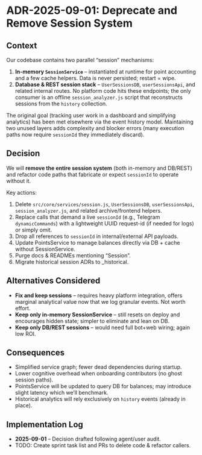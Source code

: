 # ADR-2025-09-01: Deprecate and Remove Session System

## Context
Our codebase contains two parallel “session” mechanisms:

1. **In-memory `SessionService`** – instantiated at runtime for point accounting and a few cache helpers. Data is never persisted; restart = wipe.
2. **Database & REST session stack** – `UserSessionsDB`, `userSessionsApi`, and related internal routes. No platform code hits these endpoints; the only consumer is an offline `session_analyzer.js` script that reconstructs sessions from the `history` collection.

The original goal (tracking user work in a dashboard and simplifying analytics) has been met elsewhere via the event history model. Maintaining two unused layers adds complexity and blocker errors (many execution paths now require `sessionId` they immediately discard).

## Decision
We will **remove the entire session system** (both in-memory and DB/REST) and refactor code paths that fabricate or expect `sessionId` to operate without it.

Key actions:
1. Delete `src/core/services/session.js`, `UserSessionsDB`, `userSessionsApi`, `session_analyzer.js`, and related archive/frontend helpers.
2. Replace calls that demand a live `sessionId` (e.g., Telegram `dynamicCommands`) with a lightweight UUID request-id (if needed for logs) or simply omit.
3. Drop all references to `sessionId` in internal/external API payloads.
4. Update PointsService to manage balances directly via DB + cache without SessionService.
5. Purge docs & READMEs mentioning “Session”.
6. Migrate historical session ADRs to _historical.

## Alternatives Considered
* **Fix and keep sessions** – requires heavy platform integration, offers marginal analytical value now that we log granular events. Not worth effort.
* **Keep only in-memory SessionService** – still resets on deploy and encourages hidden state; simpler to eliminate and lean on DB.
* **Keep only DB/REST sessions** – would need full bot+web wiring; again low ROI.

## Consequences
* Simplified service graph; fewer dead dependencies during startup.
* Lower cognitive overhead when onboarding contributors (no ghost session paths).
* PointsService will be updated to query DB for balances; may introduce slight latency which we’ll benchmark.
* Historical analytics will rely exclusively on `history` events (already in place).

## Implementation Log
* **2025-09-01** – Decision drafted following agent/user audit.
* TODO: Create sprint task list and PRs to delete code & refactor callers.
